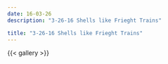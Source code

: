```yaml
---
date: 16-03-26
description: "3-26-16 Shells like Frieght Trains"

title: "3-26-16 Shells like Frieght Trains"
---
```

{{< gallery >}}
